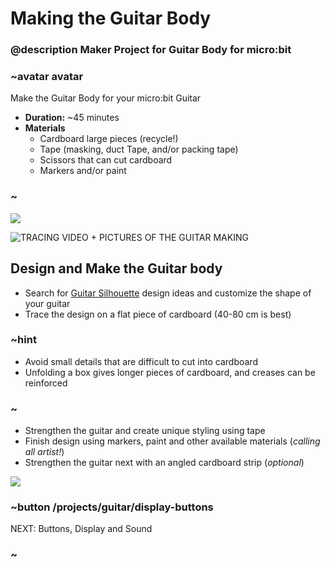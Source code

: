 # Making the Guitar Body
### @description Maker Project for Guitar Body for micro:bit  

### ~avatar avatar
Make the Guitar Body for your micro:bit Guitar
* **Duration:** ~45 minutes
* **Materials**
  * Cardboard large pieces (recycle!)
  * Tape (masking, duct Tape, and/or packing tape)
  * Scissors that can cut cardboard  
  * Markers and/or paint  

### ~


![](/static/mb/projects/guitar/materials.jpg)


![TRACING VIDEO + PICTURES OF THE GUITAR MAKING]()

## Design and Make the Guitar body
* Search for [Guitar Silhouette](https://www.bing.com/images/search?q=Guitar+Silhouettes) design ideas and customize
the shape of your guitar
* Trace the design on a flat piece of cardboard (40-80 cm is best)

### ~hint

   * Avoid small details that are difficult to cut into cardboard
   * Unfolding a box gives longer pieces of cardboard, and creases can be reinforced

### ~

* Strengthen the guitar and create unique styling using tape
* Finish design using markers, paint and other available materials (*calling all artist!*) 
* Strengthen the guitar next with an angled cardboard strip (*optional*)  

![](/static/mb/projects/guitar/otherdesigns.jpg)

### ~button /projects/guitar/display-buttons
NEXT: Buttons, Display and Sound
### ~